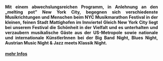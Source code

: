 <div align="justify"><h4> 
Mit einem abwechslungsreichen Programm, in Anlehnung an  den „melting pot” New York City, begegnen sich verschiedenste Musikrichtungen und Menschen beim NYC Musikmarathon Festival  in der kleinen, feinen Stadt Mattighofen im Innviertel
Gleich New York City liegt bei unserem Festival die Schönheit in der Vielfalt und es unterhalten und verzaubern musikalische Gäste aus der US-Metropole sowie nationale und internationale KünstlerInnen bei der Big Band Night, Blues Night, Austrian Music Night & Jazz meets Klassik Night.
</h4></div>

#### [mehr Infos](/festival)